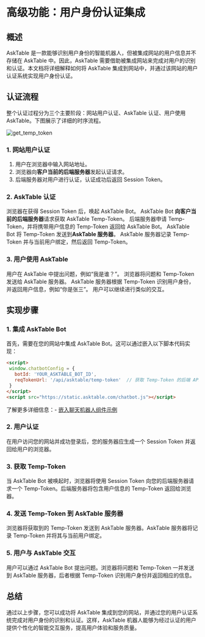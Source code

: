 # 高级功能：用户身份认证集成


## 概述
AskTable 是一款能够识别用户身份的智能机器人，但被集成网站的用户信息并不存储在 AskTable 中。因此，AskTable 需要借助被集成网站来完成对用户的识别和认证。本文档将详细解释如何将 AskTable 集成到网站中，并通过该网站的用户认证系统实现用户身份认证。

## 认证流程
整个认证过程分为三个主要阶段：网站用户认证、AskTable 认证、用户使用 AskTable。下图展示了详细的时序流程。


<div className="img-center xlarge">
  <img src="/img/asktable/at_auth_get_temp_token_for_user.png" alt="get_temp_token" />
</div>

### 1. 网站用户认证
1. 用户在浏览器中输入网站地址。
2. 浏览器向**客户当前的后端服务器**发起认证请求。
3. 后端服务器对用户进行认证，认证成功后返回 Session Token。

### 2. AskTable 认证
浏览器在获得 Session Token 后，唤起 AskTable Bot。
AskTable Bot **向客户当前的后端服务器**请求获取 AskTable Temp-Token。
后端服务器申请 Temp-Token，并将携带用户信息的 Temp-Token 返回给 AskTable Bot。
AskTable Bot 将 Temp-Token 发送到**AskTable 服务器**。
AskTable 服务器记录 Temp-Token 并与当前用户绑定，然后返回 Temp-Token。

### 3. 用户使用 AskTable
用户在 AskTable 中提出问题，例如“我是谁？”。
浏览器将问题和 Temp-Token 发送给 AskTable 服务器。
AskTable 服务器根据 Temp-Token 识别用户身份，并返回用户信息，例如“你是张三”。
用户可以继续进行类似的交互。

## 实现步骤
### 1. 集成 AskTable Bot
首先，需要在您的网站中集成 AskTable Bot。这可以通过嵌入以下脚本代码实现：

```html
<script>
 window.chatbotConfig = {
   botId: 'YOUR_ASKTABLE_BOT_ID',
   reqTokenUrl: '/api/asktable/temp-token'  // 获取 Temp-Token 的后端 API 地址
 }
</script>
<script src="https://static.asktable.com/chatbot.js"></script>
```

了解更多详细信息：- [嵌入聊天机器人组件示例](./embed-chatbot-widget-example.md)


### 2. 用户认证
在用户访问您的网站并成功登录后，您的服务器应生成一个 Session Token 并返回给用户的浏览器。

### 3. 获取 Temp-Token
当 AskTable Bot 被唤起时，浏览器将使用 Session Token 向您的后端服务器请求一个 Temp-Token。后端服务器将包含用户信息的 Temp-Token 返回给浏览器。

### 4. 发送 Temp-Token 到 AskTable 服务器
浏览器将获取到的 Temp-Token 发送到 AskTable 服务器。AskTable 服务器将记录 Temp-Token 并将其与当前用户绑定。

### 5. 用户与 AskTable 交互
用户可以通过 AskTable Bot 提出问题。浏览器将问题和 Temp-Token 一并发送到 AskTable 服务器，后者根据 Temp-Token 识别用户身份并返回相应的信息。

## 总结
通过以上步骤，您可以成功将 AskTable 集成到您的网站，并通过您的用户认证系统完成对用户身份的识别和认证。这样，AskTable 机器人能够为经过认证的用户提供个性化的智能交互服务，提高用户体验和服务质量。
